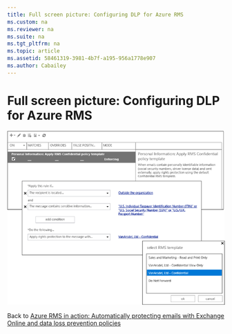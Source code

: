 ```yaml
---
title: Full screen picture: Configuring DLP for Azure RMS
ms.custom: na
ms.reviewer: na
ms.suite: na
ms.tgt_pltfrm: na
ms.topic: article
ms.assetid: 58461319-3981-4b7f-a195-956a1778e907
ms.author: Cabailey
---
```

# Full screen picture: Configuring DLP for Azure RMS
![](../Image/AzRMS_DLPExample.png)

Back to [Azure RMS in action: Automatically protecting emails with Exchange Online and data loss prevention policies](http://technet.microsoft.com/library/jj585026.aspx)

